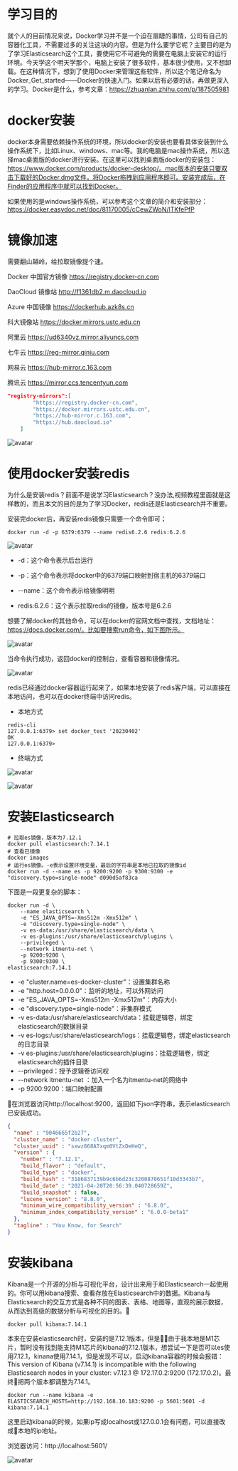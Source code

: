 # 学习目的

就个人的目前情况来说，Docker学习并不是一个迫在眉睫的事情，公司有自己的容器化工具，不需要过多的关注这块的内容。但是为什么要学它呢？主要目的是为了学习Elasticsearch这个工具，要使用它不可避免的需要在电脑上安装它的运行环境。今天学这个明天学那个，电脑上安装了很多软件，基本很少使用，又不想卸载。在这种情况下，想到了使用Docker来管理这些软件，所以这个笔记命名为Docker_Get_started——Docker的快速入门。如果以后有必要的话，再做更深入的学习。Docker是什么，参考文章：https://zhuanlan.zhihu.com/p/187505981

# docker安装

docker本身需要依赖操作系统的环境，所以docker的安装也要看具体安装到什么操作系统下，比如Linux、windows、mac等。我的电脑是mac操作系统，所以选择mac桌面版的docker进行安装。在这里可以找到桌面版docker的安装包：https://www.docker.com/products/docker-desktop/。mac版本的安装只要双击下载好的Docker.dmg文件，将Docker拖拽到应用程序即可。安装完成后，在Finder的应用程序中就可以找到Docker。

如果使用的是windows操作系统，可以参考这个文章的简介和安装部分：https://docker.easydoc.net/doc/81170005/cCewZWoN/lTKfePfP

# 镜像加速

需要翻山越岭，给拉取镜像提个速。

Docker 中国官方镜像	https://registry.docker-cn.com

DaoCloud 镜像站	http://f1361db2.m.daocloud.io

Azure 中国镜像	https://dockerhub.azk8s.cn

科大镜像站	https://docker.mirrors.ustc.edu.cn

阿里云	https://ud6340vz.mirror.aliyuncs.com

七牛云	https://reg-mirror.qiniu.com

网易云	https://hub-mirror.c.163.com

腾讯云	https://mirror.ccs.tencentyun.com

```json
"registry-mirrors":[
        "https://registry.docker-cn.com",
        "https://docker.mirrors.ustc.edu.cn",
        "https://hub-mirror.c.163.com",
        "https://hub.daocloud.io"
    ]
```

![avatar](img/1.png)

# 使用docker安装redis

为什么是安装redis？前面不是说学习Elasticsearch？没办法,视频教程里面就是这样教的，而且本文的目的是为了学习Docker，redis还是Elasticsearch并不重要。

安装完docker后，再安装redis镜像只需要一个命令即可；

```shell
docker run -d -p 6379:6379 --name redis6.2.6 redis:6.2.6
```

![avatar](img/3.jpg)

- -d：这个命令表示后台运行

- -p：这个命令表示将docker中的6379端口映射到宿主机的6379端口

- --name：这个命令表示给镜像明明

- redis:6.2.6：这个表示拉取redis的镜像，版本号是6.2.6

想要了解docker的其他命令，可以在docker的官网文档中查找，文档地址：https://docs.docker.com/。比如要搜索run命令，如下图所示。

![avatar](img/2.jpg)

当命令执行成功，返回docker的控制台，查看容器和镜像情况。

![avatar](img/4.jpg)

redis已经通过docker容器运行起来了，如果本地安装了redis客户端，可以直接在本地访问，也可以在docker终端中访问redis。

- 本地方式

```shell
redis-cli  
127.0.0.1:6379> set docker_test '20230402'
OK
127.0.0.1:6379>
```

- 终端方式

![avatar](img/5.jpg)

![avatar](img/6.jpg)

# 安装Elasticsearch

```shell
# 拉取es镜像，版本为7.12.1
docker pull elasticsearch:7.14.1
# 查看已镜像
docker images
# 运行es镜像。-e表示设置环境变量，最后的字符串是本地已拉取的镜像id
docker run -d --name es -p 9200:9200 -p 9300:9300 -e "discovery.type=single-node" d090d5af83ca
```

下面是一段更复杂的脚本：

```shell
docker run -d \
	--name elasticsearch \
    -e "ES_JAVA_OPTS=-Xms512m -Xmx512m" \
    -e "discovery.type=single-node" \
    -v es-data:/usr/share/elasticsearch/data \
    -v es-plugins:/usr/share/elasticsearch/plugins \
    --privileged \
    --network itmentu-net \
    -p 9200:9200 \
    -p 9300:9300 \
elasticsearch:7.14.1
```

- -e "cluster.name=es-docker-cluster"：设置集群名称
- -e "http.host=0.0.0.0"：监听的地址，可以外网访问
- -e "ES_JAVA_OPTS=-Xms512m -Xmx512m"：内存大小
- -e "discovery.type=single-node"：非集群模式
- -v es-data:/usr/share/elasticsearch/data：挂载逻辑卷，绑定elasticsearch的数据目录
- -v es-logs:/usr/share/elasticsearch/logs：挂载逻辑卷，绑定elasticsearch的日志目录
- -v es-plugins:/usr/share/elasticsearch/plugins：挂载逻辑卷，绑定elasticsearch的插件目录
- --privileged：授予逻辑卷访问权
- --network itmentu-net ：加入一个名为itmentu-net的网络中
- -p 9200:9200：端口映射配置

在浏览器访问http://localhost:9200，返回如下json字符串，表示elasticsearch已安装成功。

```json
{
  "name" : "9046665f2b27",
  "cluster_name" : "docker-cluster",
  "cluster_uuid" : "sxwz868ATxqm0VtZxDeHeQ",
  "version" : {
    "number" : "7.12.1",
    "build_flavor" : "default",
    "build_type" : "docker",
    "build_hash" : "3186837139b9c6b6d23c3200870651f10d3343b7",
    "build_date" : "2021-04-20T20:56:39.040728659Z",
    "build_snapshot" : false,
    "lucene_version" : "8.8.0",
    "minimum_wire_compatibility_version" : "6.8.0",
    "minimum_index_compatibility_version" : "6.0.0-beta1"
  },
  "tagline" : "You Know, for Search"
}
```
# 安装kibana

Kibana是一个开源的分析与可视化平台，设计出来用于和Elasticsearch一起使用的。你可以用kibana搜索、查看存放在Elasticsearch中的数据。Kibana与Elasticsearch的交互方式是各种不同的图表、表格、地图等，直观的展示数据，从而达到高级的数据分析与可视化的目的。

```shell
docker pull kibana:7.14.1
```

本来在安装elasticsearch时，安装的是7.12.1版本，但是由于我本地是M1芯片，暂时没有找到能支持M1芯片的kibana的7.12.1版本，想尝试一下是否可以es使用7.12.1，kinana使用7.14.1，但是发现不可以，启动kibana容器的时候会报错：This version of Kibana (v7.14.1) is incompatible with the following Elasticsearch nodes in your cluster: v7.12.1 @ 172.17.0.2:9200 (172.17.0.2)。最终把两个版本都调整为7.14.1。

```shell
docker run --name kibana -e ELASTICSEARCH_HOSTS=http://192.168.10.183:9200 -p 5601:5601 -d kibana:7.14.1
```
这里启动kibana的时候，如果ip写成localhost或127.0.0.1会有问题，可以直接改成本地的ip地址。

浏览器访问：http://localhost:5601/

![avatar](img/7.png)









